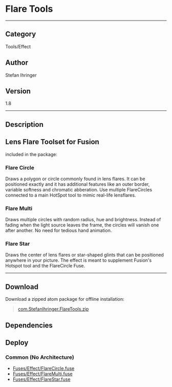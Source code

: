 # Flare Tools
___

## Category
Tools/Effect

## Author
Stefan Ihringer

## Version
1.8

___

## Description
<h2>Lens Flare Toolset for Fusion</h2>

<p>included in the package:</p>

<h3>Flare Circle</h3>

<p>Draws a polygon or circle commonly found in lens flares. It can be positioned exactly and it has additional features like an outer border, variable softness and chromatic abberation. Use multiple FlareCircles connected to a main HotSpot tool to mimic real-life lensflares.</p>

<h3>Flare Multi</h3>

<p>Draws multiple circles with random radius, hue  and brightness. Instead of fading when the light source leaves the frame, the circles will vanish one after another. No need for tedious hand animation.</p>

<h3>Flare Star</h3>

<p>Draws the center of lens flares or star-shaped glints that can be positioned anywhere in your picture. The effect is meant to supplement Fusion's Hotspot tool and the FlareCircle Fuse.</p>



___

## Download

Download a zipped atom package for offline installation:
> [com.StefanIhringer.FlareTools.zip](https://gitlab.com/WeSuckLess/Reactor/-/archive/master/Reactor-master.zip?path=Atoms/com.StefanIhringer.FlareTools)  

## Dependencies

## Deploy

### Common (No Architecture)

<ul>
<li><a href="https://gitlab.com/WeSuckLess/Reactor/-/blob/master/Atoms/com.StefanIhringer.FlareTools/Fuses/Effect/FlareCircle.fuse?ref_type=heads">Fuses/Effect/FlareCircle.fuse</a></li>
<li><a href="https://gitlab.com/WeSuckLess/Reactor/-/blob/master/Atoms/com.StefanIhringer.FlareTools/Fuses/Effect/FlareMulti.fuse?ref_type=heads">Fuses/Effect/FlareMulti.fuse</a></li>
<li><a href="https://gitlab.com/WeSuckLess/Reactor/-/blob/master/Atoms/com.StefanIhringer.FlareTools/Fuses/Effect/FlareStar.fuse?ref_type=heads">Fuses/Effect/FlareStar.fuse</a></li>
</ul>
